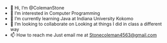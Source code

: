 - 👋 Hi, I’m @ColemanStone
- 👀 I’m interested in Computer Programming
- 🌱 I’m currently learning Java at Indiana University Kokomo
- 💞️ I’m looking to collaborate on Looking at things I did in class a different way
- 📫 How to reach me Just email me at Stonecoleman4563@gmail.com

<!---
ColemanStone/ColemanStone is a ✨ special ✨ repository because its `README.md` (this file) appears on your GitHub profile.
You can click the Preview link to take a look at your changes.
--->
